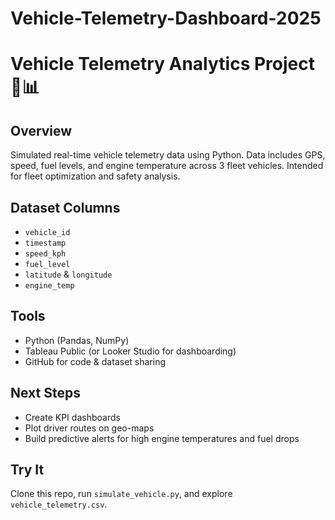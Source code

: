 # Vehicle-Telemetry-Dashboard-2025

# Vehicle Telemetry Analytics Project 🚗📊

## Overview
Simulated real-time vehicle telemetry data using Python. Data includes GPS, speed, fuel levels, and engine temperature across 3 fleet vehicles. Intended for fleet optimization and safety analysis.

## Dataset Columns
- `vehicle_id`
- `timestamp`
- `speed_kph`
- `fuel_level`
- `latitude` & `longitude`
- `engine_temp`

## Tools
- Python (Pandas, NumPy)
- Tableau Public (or Looker Studio for dashboarding)
- GitHub for code & dataset sharing

## Next Steps
- Create KPI dashboards
- Plot driver routes on geo-maps
- Build predictive alerts for high engine temperatures and fuel drops

## Try It
Clone this repo, run `simulate_vehicle.py`, and explore `vehicle_telemetry.csv`.
